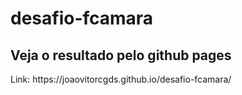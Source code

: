 # desafio-fcamara

<div>
  <h2>Veja o resultado pelo github pages</h2>
  <p>Link: https://joaovitorcgds.github.io/desafio-fcamara/ </p>
</div>
